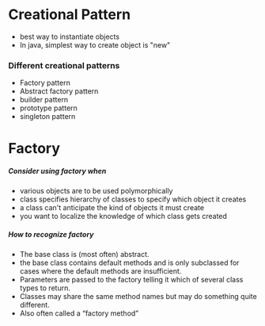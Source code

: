 <h1> Creational Pattern </h1>

- best way to instantiate objects
- In java, simplest way to create object is "new"

<h3> Different creational patterns </h3>

- Factory pattern
- Abstract factory pattern
- builder pattern
- prototype pattern
- singleton pattern


<h1> Factory </h1>

<h5> Consider using factory when </h5>

- various objects are to be used polymorphically
- class specifies hierarchy of classes to specify which object it creates
- a class can't anticipate the kind of objects it must create
- you want to localize the knowledge of which class gets created

<h5> How to recognize factory </h5>

- The base class is (most often) abstract.
- the base class contains default methods and is only subclassed for cases
where the default methods are insufficient.
- Parameters are passed to the factory telling it which of several class types to
return.
- Classes may share the same method names but may do something quite
different.
- Also often called a “factory method”
